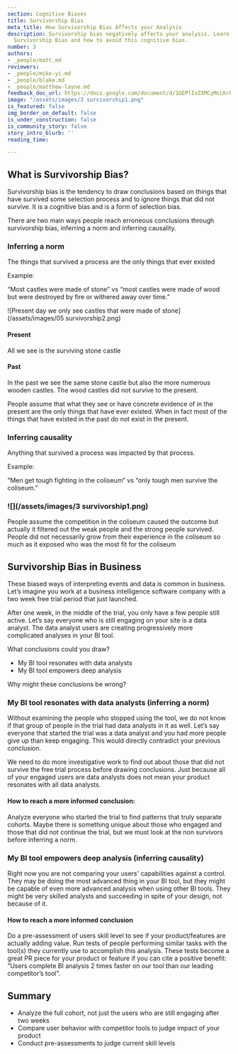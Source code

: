 ```yaml
---
section: Cognitive Biases
title: Survivorship Bias
meta_title: How Survivorship Bias Affects your Analysis
description: Survivorship bias negatively affects your analysis. Learn how to detect
  Survivorship Bias and how to avoid this cognitive bias.
number: 3
authors:
- _people/matt.md
reviewers:
- _people/mike-yi.md
- _people/blake.md
- _people/matthew-layne.md
feedback_doc_url: https://docs.google.com/document/d/1GEPlIvZXMCyMcLKrUYtqg9D0DchLM3vW3RAi6SAoW3Y/edit?usp=sharing
image: "/assets/images/3 survivorship1.png"
is_featured: false
img_border_on_default: false
is_under_construction: false
is_community_story: false
story_intro_blurb: ''
reading_time: 

---
```

## What is Survivorship Bias?

Survivorship bias is the tendency to draw conclusions based on things that have survived some selection process and to ignore things that did not survive. It is a cognitive bias and is a form of selection bias.

There are two main ways people reach erroneous conclusions through survivorship bias, inferring a norm and inferring causality.

### Inferring a norm

The things that survived a process are the only things that ever existed

Example:

“Most castles were made of stone” vs “most castles were made of wood but were destroyed by fire or withered away over time.”

![Present day we only see castles that were made of stone](/assets/images/05 survivorship2.png)

#### Present

All we see is the surviving stone castle

#### Past

In the past we see the same stone castle but also the more numerous wooden castles. The wood castles did not survive to the present.

People assume that what they see or have concrete evidence of in the present are the only things that have ever existed. When in fact most of the things that have existed in the past do not exist in the present.

### Inferring causality

Anything that survived a process was impacted by that process.

Example:

“Men get tough fighting in the coliseum” vs “only tough men survive the coliseum.”

### ![](/assets/images/3 survivorship1.png)

People assume the competition in the coliseum caused the outcome but actually it filtered out the weak people and the strong people survived. People did not necessarily grow from their experience in the coliseum so much as it exposed who was the most fit for the coliseum

## Survivorship Bias in Business

These biased ways of interpreting events and data is common in business. Let’s imagine you work at a business intelligence software company with a two week free trial period that just launched.

After one week, in the middle of the trial, you only have a few people still active. Let’s say everyone who is still engaging on your site is a data analyst. The data analyst users are creating progressively more complicated analyses in your BI tool.

What conclusions could you draw?

* My BI tool resonates with data analysts
* My BI tool empowers deep analysis

Why might these conclusions be wrong?

### My BI tool resonates with data analysts (inferring a norm)

Without examining the people who stopped using the tool, we do not know if that group of people in the trial had data analysts in it as well. Let’s say everyone that started the trial was a data analyst and you had more people give up than keep engaging. This would directly contradict your previous conclusion. 

We need to do more investigative work to find out about those that did not survive the free trial process before drawing conclusions. Just because all of your engaged users are data analysts does not mean your product resonates with all data analysts.

#### How to reach a more informed conclusion:

Analyze everyone who started the trial to find patterns that truly separate cohorts. Maybe there is something unique about those who engaged and those that did not continue the trial, but we must look at the non survivors before inferring a norm.

### My BI tool empowers deep analysis (inferring causality)

Right now you are not comparing your users' capabilities against a control. They may be doing the most advanced thing in your BI tool, but they might be capable of even more advanced analysis when using other BI tools. They might be very skilled analysts and succeeding in spite of your design, not because of it.

#### How to reach a more informed conclusion

Do a pre-assessment of users skill level to see if your product/features are actually adding value. Run tests of people performing similar tasks with the tool(s) they currently use to accomplish this analysis. These tests become a great PR piece for your product or feature if you can cite a positive benefit: “Users complete BI analysis 2 times faster on our tool than our leading competitor’s tool”.

## Summary

* Analyze the full cohort, not just the users who are still engaging after two weeks
* Compare user behavior with competitor tools to judge impact of your product
* Conduct pre-assessments to judge current skill levels